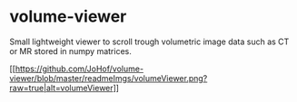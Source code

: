 # volume-viewer
Small lightweight viewer to scroll trough volumetric image data such as CT or MR stored in numpy matrices.

[[https://github.com/JoHof/volume-viewer/blob/master/readmeImgs/volumeViewer.png?raw=true|alt=volumeViewer]]

